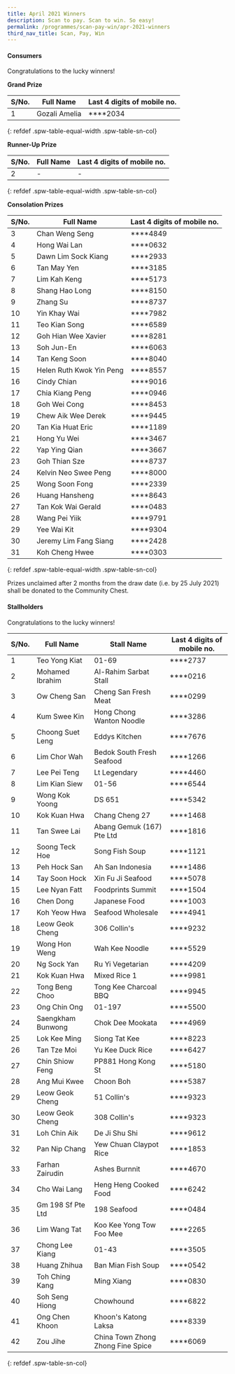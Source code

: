 ```yaml
---
title: April 2021 Winners
description: Scan to pay. Scan to win. So easy!
permalink: /programmes/scan-pay-win/apr-2021-winners
third_nav_title: Scan, Pay, Win
---
```


#### Consumers
Congratulations to the lucky winners!


**Grand Prize** 


|S/No.| Full Name                     | Last 4 digits of mobile no. |
|-----|-------------------------------|-----------------------------|
| 1   | Gozali Amelia                 | \*\*\*\*2034                |
{: refdef .spw-table-equal-width .spw-table-sn-col}

**Runner-Up Prize** 

|S/No.| Full Name                     | Last 4 digits of mobile no. |
|-----|-------------------------------|-----------------------------|
| 2   |-                              | -                           |
{: refdef .spw-table-equal-width .spw-table-sn-col}

**Consolation Prizes** 

| S/No. | Full Name                | Last 4 digits of mobile no. |
|-------|--------------------------|-----------------------------|
| 3     |     Chan Weng Seng       |     \*\*\*\*4849            |
| 4     |       Hong Wai Lan       |     \*\*\*\*0632            |
| 5     |    Dawn Lim Sock Kiang   |     \*\*\*\*2933            |
| 6     |        Tan May Yen       |     \*\*\*\*3185            |
| 7     |       Lim Kah Keng       |     \*\*\*\*5173            |
| 8     |      Shang Hao Long      |     \*\*\*\*8150            |
| 9     |         Zhang Su         |     \*\*\*\*8737            |
| 10    |       Yin Khay Wai       |     \*\*\*\*7982            |
| 11    |       Teo Kian Song      |     \*\*\*\*6589            |
| 12    |    Goh Hian Wee Xavier   |     \*\*\*\*8281            |
| 13    |        Soh Jun-En        |     \*\*\*\*6063            |
| 14    |       Tan Keng Soon      |     \*\*\*\*8040            |
| 15    | Helen Ruth Kwok Yin Peng |     \*\*\*\*8557            |
| 16    |        Cindy Chian       |     \*\*\*\*9016            |
| 17    |      Chia Kiang Peng     |     \*\*\*\*0946            |
| 18    |       Goh Wei Cong       |     \*\*\*\*8453            |
| 19    |    Chew Aik Wee Derek    |     \*\*\*\*9445            |
| 20    |     Tan Kia Huat Eric    |     \*\*\*\*1189            |
| 21    |        Hong Yu Wei       |     \*\*\*\*3467            |
| 22    |       Yap Ying Qian      |     \*\*\*\*3667            |
| 23    |       Goh Thian Sze      |     \*\*\*\*8737            |
| 24    |   Kelvin Neo Swee Peng   |     \*\*\*\*8000            |
| 25    |      Wong Soon Fong      |     \*\*\*\*2339            |
| 26    |      Huang Hansheng      |     \*\*\*\*8643            |
| 27    |    Tan Kok Wai Gerald    |     \*\*\*\*0483            |
| 28    |       Wang Pei Yiik      |     \*\*\*\*9791            |
| 29    |        Yee Wai Kit       |     \*\*\*\*9304            |
| 30    |   Jeremy Lim Fang Siang  |     \*\*\*\*2428            |
| 31    |      Koh Cheng Hwee      |     \*\*\*\*0303            |
{: refdef .spw-table-equal-width .spw-table-sn-col}

<span class="spw-disclaimer">Prizes unclaimed after 2 months from the draw date (i.e. by 25 July 2021) shall be donated to the Community Chest.</span> 

#### Stallholders
Congratulations to the lucky winners!

| S/No. | Full Name         | Stall Name                          | Last 4 digits of mobile no. |
|-------|-------------------|-------------------------------------|-----------------------------|
| 1     | Teo Yong Kiat     | 01-69                               | \*\*\*\*2737                |
| 2     | Mohamed Ibrahim   | Al-Rahim Sarbat Stall               | \*\*\*\*0216                |
| 3     | Ow Cheng San      | Cheng San Fresh Meat                | \*\*\*\*0299                |
| 4     | Kum Swee Kin      | Hong Chong Wanton Noodle            | \*\*\*\*3286                |
| 5     | Choong Suet Leng  | Eddys Kitchen                       | \*\*\*\*7676                |
| 6     | Lim Chor Wah      | Bedok South Fresh Seafood           | \*\*\*\*1266                |
| 7     | Lee Pei Teng      | Lt Legendary                       | \*\*\*\*4460                |
| 8     | Lim Kian Siew     | 01-56                               | \*\*\*\*6544                |
| 9     | Wong Kok Yoong    | DS 651                              | \*\*\*\*5342                |
| 10    | Kok Kuan Hwa      | Chang Cheng 27                      | \*\*\*\*1468                |
| 11    | Tan Swee Lai      | Abang Gemuk (167) Pte Ltd           | \*\*\*\*1816                |
| 12    | Soong Teck Hoe    | Song Fish Soup                      | \*\*\*\*1121                |
| 13    | Peh Hock San      | Ah San Indonesia                    | \*\*\*\*1486                |
| 14    | Tay Soon Hock     | Xin Fu Ji Seafood                   | \*\*\*\*5078                |
| 15    | Lee Nyan Fatt     | Foodprints Summit                   | \*\*\*\*1504                |
| 16    | Chen Dong         | Japanese Food                       | \*\*\*\*1003                |
| 17    | Koh Yeow Hwa      | Seafood Wholesale                   | \*\*\*\*4941                |
| 18    | Leow Geok Cheng   | 306 Collin's                        | \*\*\*\*9232                |
| 19    | Wong Hon Weng     | Wah Kee Noodle                      | \*\*\*\*5529                |
| 20    | Ng Sock Yan       | Ru Yi Vegetarian                    | \*\*\*\*4209                |
| 21    | Kok Kuan Hwa      | Mixed Rice 1                        | \*\*\*\*9981                |
| 22    | Tong Beng Choo    | Tong Kee Charcoal BBQ               | \*\*\*\*9945                |
| 23    | Ong Chin Ong      | 01-197                              | \*\*\*\*5500                |
| 24    | Saengkham Bunwong | Chok Dee Mookata                    | \*\*\*\*4969                |
| 25    | Lok Kee Ming      | Siong Tat Kee                       | \*\*\*\*8223                |
| 26    | Tan Tze Moi       | Yu Kee Duck Rice                    | \*\*\*\*6427                |
| 27    | Chin Shiow Feng   | PP881 Hong Kong St                  | \*\*\*\*5180                |
| 28    | Ang Mui Kwee      | Choon Boh                           | \*\*\*\*5387                |
| 29    | Leow Geok Cheng   | 51 Collin's                         | \*\*\*\*9323                |
| 30    | Leow Geok Cheng   | 308 Collin's                        | \*\*\*\*9323                |
| 31    | Loh Chin Aik      | De Ji Shu Shi                       | \*\*\*\*9612                |
| 32    | Pan Nip Chang     | Yew Chuan Claypot Rice              | \*\*\*\*1853                |
| 33    | Farhan Zairudin   | Ashes Burnnit                       | \*\*\*\*4670                |
| 34    | Cho Wai Lang      | Heng Heng Cooked Food               | \*\*\*\*6242                |
| 35    | Gm 198 Sf Pte Ltd | 198 Seafood                         | \*\*\*\*0484                |
| 36    | Lim Wang Tat      | Koo Kee Yong Tow Foo Mee            | \*\*\*\*2265                |
| 37    | Chong Lee Kiang   | 01-43                               | \*\*\*\*3505                |
| 38    | Huang Zhihua      | Ban Mian Fish Soup                  | \*\*\*\*0542                |
| 39    | Toh Ching Kang    | Ming Xiang                          | \*\*\*\*0830                |
| 40    | Soh Seng Hiong    | Chowhound                           | \*\*\*\*6822                |
| 41    | Ong Chen Khoon    | Khoon's Katong Laksa                | \*\*\*\*8339                |
| 42    | Zou Jihe          | China Town Zhong Zhong Fine Spice   | \*\*\*\*6069                |
{: refdef .spw-table-sn-col}